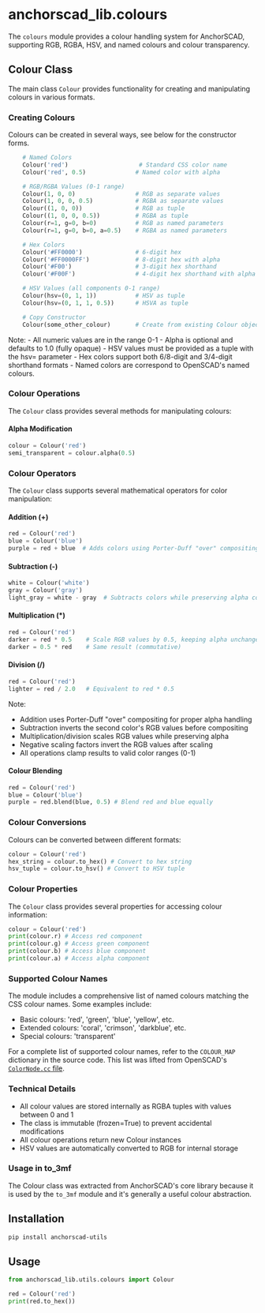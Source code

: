 # anchorscad_lib.colours

The `colours` module provides a colour handling system for AnchorSCAD, supporting RGB, RGBA, HSV, and named colours and colour transparency.

## Colour Class

The main class `Colour` provides functionality for creating and manipulating colours in various formats.

### Creating Colours

Colours can be created in several ways, see below for the constructor forms.

```python
    # Named Colors
    Colour('red')                    # Standard CSS color name
    Colour('red', 0.5)              # Named color with alpha

    # RGB/RGBA Values (0-1 range)
    Colour(1, 0, 0)                 # RGB as separate values
    Colour(1, 0, 0, 0.5)            # RGBA as separate values
    Colour((1, 0, 0))               # RGB as tuple
    Colour((1, 0, 0, 0.5))          # RGBA as tuple
    Colour(r=1, g=0, b=0)           # RGB as named parameters
    Colour(r=1, g=0, b=0, a=0.5)    # RGBA as named parameters

    # Hex Colors
    Colour('#FF0000')               # 6-digit hex
    Colour('#FF0000FF')             # 8-digit hex with alpha
    Colour('#F00')                  # 3-digit hex shorthand
    Colour('#F00F')                 # 4-digit hex shorthand with alpha

    # HSV Values (all components 0-1 range)
    Colour(hsv=(0, 1, 1))           # HSV as tuple
    Colour(hsv=(0, 1, 1, 0.5))      # HSVA as tuple

    # Copy Constructor
    Colour(some_other_colour)       # Create from existing Colour object
```

Note:
    - All numeric values are in the range 0-1
    - Alpha is optional and defaults to 1.0 (fully opaque)
    - HSV values must be provided as a tuple with the hsv= parameter
    - Hex colors support both 6/8-digit and 3/4-digit shorthand formats
    - Named colors are correspond to OpenSCAD's named colours.


### Colour Operations

The `Colour` class provides several methods for manipulating colours:

#### Alpha Modification

```python
colour = Colour('red')
semi_transparent = colour.alpha(0.5)
```

### Colour Operators

The `Colour` class supports several mathematical operators for color manipulation:

#### Addition (+)
```python
red = Colour('red')
blue = Colour('blue')
purple = red + blue  # Adds colors using Porter-Duff "over" compositing
```

#### Subtraction (-)
```python
white = Colour('white')
gray = Colour('gray')
light_gray = white - gray  # Subtracts colors while preserving alpha compositing
```

#### Multiplication (*)
```python
red = Colour('red')
darker = red * 0.5    # Scale RGB values by 0.5, keeping alpha unchanged
darker = 0.5 * red    # Same result (commutative)
```

#### Division (/)
```python
red = Colour('red')
lighter = red / 2.0   # Equivalent to red * 0.5
```

Note:
- Addition uses Porter-Duff "over" compositing for proper alpha handling
- Subtraction inverts the second color's RGB values before compositing
- Multiplication/division scales RGB values while preserving alpha
- Negative scaling factors invert the RGB values after scaling
- All operations clamp results to valid color ranges (0-1)


#### Colour Blending

```python
red = Colour('red')
blue = Colour('blue')
purple = red.blend(blue, 0.5) # Blend red and blue equally
```

### Colour Conversions

Colours can be converted between different formats:

```python   
colour = Colour('red')
hex_string = colour.to_hex() # Convert to hex string
hsv_tuple = colour.to_hsv() # Convert to HSV tuple
```

### Colour Properties

The `Colour` class provides several properties for accessing colour information:

```python
colour = Colour('red')
print(colour.r) # Access red component
print(colour.g) # Access green component
print(colour.b) # Access blue component
print(colour.a) # Access alpha component
```

### Supported Colour Names

The module includes a comprehensive list of named colours matching the CSS colour names. Some examples include:

- Basic colours: 'red', 'green', 'blue', 'yellow', etc.
- Extended colours: 'coral', 'crimson', 'darkblue', etc.
- Special colours: 'transparent'

For a complete list of supported colour names, refer to the `COLOUR_MAP` dictionary in the source code. This list was lifted from OpenSCAD's [`ColorNode.cc` file](https://github.com/openscad/openscad/blob/master/src/core/ColorNode.cc#L46).

### Technical Details

- All colour values are stored internally as RGBA tuples with values between 0 and 1
- The class is immutable (frozen=True) to prevent accidental modifications
- All colour operations return new Colour instances
- HSV values are automatically converted to RGB for internal storage

### Usage in to_3mf

The Colour class was extracted from AnchorSCAD's core library because it is used by the `to_3mf` module and it's generally a useful colour abstraction.

## Installation

```bash
pip install anchorscad-utils
```

## Usage

```python
from anchorscad_lib.utils.colours import Colour

red = Colour('red')
print(red.to_hex())
```
